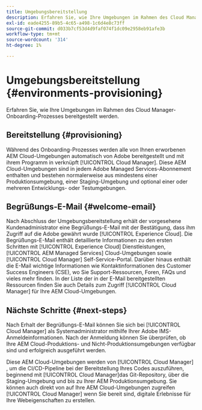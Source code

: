 ```yaml
---
title: Umgebungsbereitstellung
description: Erfahren Sie, wie Ihre Umgebungen im Rahmen des Cloud Manager-Onboarding-Prozesses bereitgestellt werden.
exl-id: eade4255-89b5-4c65-a498-1c6d4e8c73ff
source-git-commit: d033b7cf53d4d9faf074f1dc09e2958eb91afe3b
workflow-type: tm+mt
source-wordcount: '314'
ht-degree: 1%

---
```



# Umgebungsbereitstellung {#environments-provisioning}

Erfahren Sie, wie Ihre Umgebungen im Rahmen des Cloud Manager-Onboarding-Prozesses bereitgestellt werden.

## Bereitstellung {#provisioning}

Während des Onboarding-Prozesses werden alle von Ihnen erworbenen AEM Cloud-Umgebungen automatisch von Adobe bereitgestellt und mit ihrem Programm in verknüpft [!UICONTROL Cloud Manager]. Diese AEM Cloud-Umgebungen sind in jedem Adobe Managed Services-Abonnement enthalten und bestehen normalerweise aus mindestens einer Produktionsumgebung, einer Staging-Umgebung und optional einer oder mehreren Entwicklungs- oder Testumgebungen.

## Begrüßungs-E-Mail {#welcome-email}

Nach Abschluss der Umgebungsbereitstellung erhält der vorgesehene Kundenadministrator eine Begrüßungs-E-Mail mit der Bestätigung, dass ihm Zugriff auf die Adobe gewährt wurde [!UICONTROL Experience Cloud]. Die Begrüßungs-E-Mail enthält detaillierte Informationen zu den ersten Schritten mit [!UICONTROL Experience Cloud] Dienstleistungen, [!UICONTROL AEM Managed Services] Cloud-Umgebungen sowie [!UICONTROL Cloud Manager] Self-Service-Portal. Darüber hinaus enthält die E-Mail wichtige Informationen wie Kontaktinformationen des Customer Success Engineers (CSE), wo Sie Support-Ressourcen, Foren, FAQs und vieles mehr finden. In der Liste der in der E-Mail bereitgestellten Ressourcen finden Sie auch Details zum Zugriff [!UICONTROL Cloud Manager] für Ihre AEM Cloud-Umgebungen.

## Nächste Schritte {#next-steps}

Nach Erhalt der Begrüßungs-E-Mail können Sie sich bei [!UICONTROL Cloud Manager] als Systemadministrator mithilfe Ihrer Adobe IMS-Anmeldeinformationen. Nach der Anmeldung können Sie überprüfen, ob Ihre AEM Cloud-Produktions- und Nicht-Produktionsumgebungen verfügbar sind und erfolgreich ausgeführt werden.

Diese AEM Cloud-Umgebungen werden von [!UICONTROL Cloud Manager] , um die CI/CD-Pipeline bei der Bereitstellung Ihres Codes auszuführen, beginnend mit [!UICONTROL Cloud Manager]das Git-Repository, über die Staging-Umgebung und bis zu Ihrer AEM Produktionsumgebung. Sie können auch direkt von auf Ihre AEM Cloud-Umgebungen zugreifen [!UICONTROL Cloud Manager] wenn Sie bereit sind, digitale Erlebnisse für Ihre Webeigenschaften zu erstellen.
